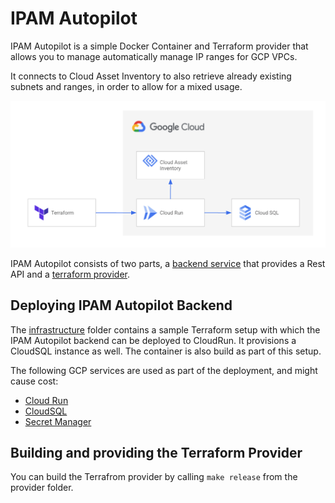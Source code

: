 # IPAM Autopilot

IPAM Autopilot is a simple Docker Container and Terraform provider that allows you to manage automatically manage IP ranges for GCP VPCs.

It connects to Cloud Asset Inventory to also retrieve already existing subnets and ranges, in order to allow for a mixed usage.

![Architecture showing Terraform, CloudRun, CloudSQL and Cloud Asset Inventory](./img/architecture.png "IPAM Autopilot Architecture")

IPAM Autopilot consists of two parts, a [backend service](./container) that provides a Rest API and a [terraform provider](./provider).

## Deploying IPAM Autopilot Backend
The [infrastructure](./infrastructure) folder contains a sample Terraform setup with which the IPAM Autopilot backend can be deployed to CloudRun. It provisions a CloudSQL instance as well. The container is also build as part of this setup.

The following GCP services are used as part of the deployment, and might cause cost:
  * [Cloud Run](https://cloud.google.com/run)
  * [CloudSQL](https://cloud.google.com/sql)
  * [Secret Manager](https://cloud.google.com/secret-manager)

## Building and providing the Terraform Provider
You can build the Terrafrom provider by calling `make release` from the provider folder.